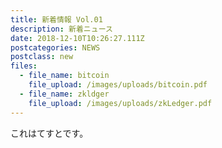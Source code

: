 ```yaml
---
title: 新着情報 Vol.01
description: 新着ニュース
date: 2018-12-10T10:26:27.111Z
postcategories: NEWS
postclass: new
files:
  - file_name: bitcoin
    file_upload: /images/uploads/bitcoin.pdf
  - file_name: zkldger
    file_upload: /images/uploads/zkLedger.pdf
---
```

これはてすとです。
